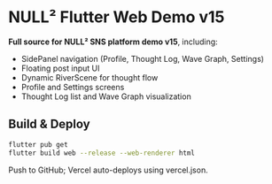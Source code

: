 # NULL² Flutter Web Demo v15

**Full source for NULL² SNS platform demo v15**, including:
- SidePanel navigation (Profile, Thought Log, Wave Graph, Settings)
- Floating post input UI
- Dynamic RiverScene for thought flow
- Profile and Settings screens
- Thought Log list and Wave Graph visualization

## Build & Deploy

```bash
flutter pub get
flutter build web --release --web-renderer html
```

Push to GitHub; Vercel auto-deploys using vercel.json.
